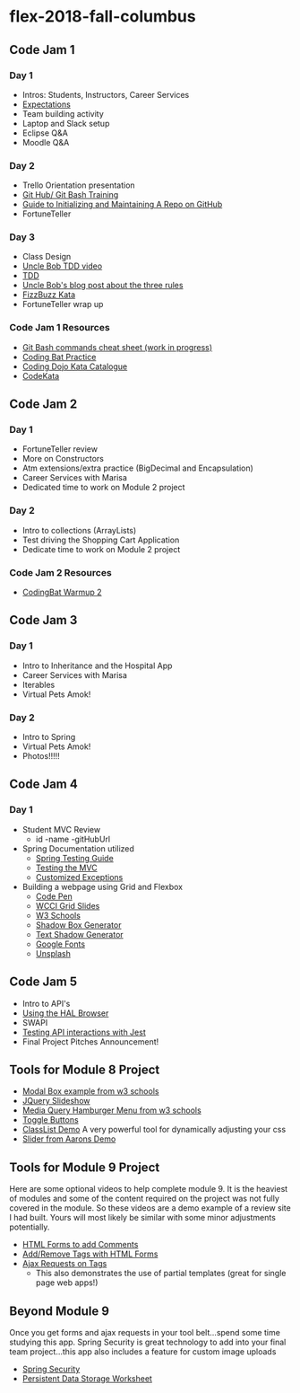 # flex-2018-fall-columbus

## Code Jam 1

### Day 1
- Intros: Students, Instructors, Career Services
- [Expectations](expectations.md)
- Team building activity
- Laptop and Slack setup
- Eclipse Q&A
- Moodle Q&A


### Day 2
- Trello Orientation presentation
- [Git Hub/ Git Bash Training](https://github.com/jlord/git-it-electron)
- [Guide to Initializing and Maintaining A Repo on GitHub](https://wecancodeit.github.io/java-resources/git/managing-your-repo/)
- FortuneTeller

### Day 3
- Class Design
- [Uncle Bob TDD video](https://cleancoders.com/episode/clean-code-episode-1/show)
- [TDD](https://wecancodeit.github.io/java-slides/testing/tdd-intro/#/)
- [Uncle Bob's blog post about the three rules](http://butunclebob.com/ArticleS.UncleBob.TheThreeRulesOfTdd)
- [FizzBuzz Kata](https://wecancodeit.github.io/java-exercises/fundamentals-practice-problems/fizz-buzz/)
- FortuneTeller wrap up

### Code Jam 1 Resources
- [Git Bash commands cheat sheet (work in progress)](https://wecancodeit.github.io/java-resources/bash/)
- [Coding Bat Practice](http://codingbat.com/java/Warmup-1)
- [Coding Dojo Kata Catalogue](http://codingdojo.org/KataCatalogue/)
- [CodeKata](http://codekata.com/)


## Code Jam 2

### Day 1
- FortuneTeller review
- More on Constructors
- Atm extensions/extra practice (BigDecimal and Encapsulation)
- Career Services with Marisa
- Dedicated time to work on Module 2 project

### Day 2
- Intro to collections (ArrayLists)
- Test driving the Shopping Cart Application
- Dedicate time to work on Module 2 project

### Code Jam 2 Resources
- [CodingBat Warmup 2](http://codingbat.com/java/Warmup-2)

## Code Jam 3

### Day 1
- Intro to Inheritance and the Hospital App
- Career Services with Marisa
- Iterables
- Virtual Pets Amok!

### Day 2
- Intro to Spring
- Virtual Pets Amok!
- Photos!!!!!


## Code Jam 4

### Day 1
- Student MVC Review
  - id
  -name
  -gitHubUrl
- Spring Documentation utilized
  - [Spring Testing Guide](https://spring.io/guides/gs/testing-web/)
  - [Testing the MVC](https://www.petrikainulainen.net/programming/spring-framework/unit-testing-of-spring-mvc-controllers-normal-controllers/)
  - [Customized Exceptions](https://www.baeldung.com/spring-response-status-exception)
- Building a webpage using Grid and Flexbox
  - [Code Pen](https://codepen.io/)
  - [WCCI Grid Slides](https://wecancodeit.github.io/java-slides/frontend/css-grid/#/)
  - [W3 Schools](https://www.w3schools.com/)
  - [Shadow Box Generator](https://www.cssmatic.com/box-shadow)
  - [Text Shadow Generator](https://css3gen.com/text-shadow/)
  - [Google Fonts](https://fonts.google.com/)
  - [Unsplash](https://unsplash.com/)

## Code Jam 5

- Intro to API's
- [Using the HAL Browser](https://www.baeldung.com/spring-rest-hal)
- SWAPI
- [Testing API interactions with Jest](jest.md)
- Final Project Pitches Announcement!


## Tools for Module 8 Project
- [Modal Box example from w3 schools](https://codepen.io/akostrick/pen/dKBQrO)
- [JQuery Slideshow](https://codepen.io/akostrick/pen/RJzEbL)
- [Media Query Hamburger Menu from w3 schools](https://codepen.io/akostrick/pen/vrqvGW)
- [Toggle Buttons](https://codepen.io/akostrick/pen/ERBGwN)
- [ClassList Demo](https://codepen.io/akostrick/pen/dKxoJw) A very powerful tool for dynamically adjusting your css 
- [Slider from Aarons Demo](https://codepen.io/akostrick/pen/qKeGdV)


## Tools for Module 9 Project
Here are some optional videos to help complete module 9. It is the heaviest of modules and some of the content required on the project was not fully covered in the module. So these videos are a demo example of a review site I had built. Yours will most likely be similar with some minor adjustments potentially.
- [HTML Forms to add Comments](https://youtu.be/zHUIy6QNn4Q)
- [Add/Remove Tags with HTML Forms](https://youtu.be/X_OAUhbqauk)
- [Ajax Requests on Tags](https://youtu.be/KCxp74Et7T0) 
    - This also demonstrates the use of partial templates (great for single page web apps!)

## Beyond Module 9 
Once you get forms and ajax requests in your tool belt...spend some time studying this app. Spring Security is great technology to add into your final team project...this app also includes a feature for custom image uploads
- [Spring Security](https://github.com/AlanKostrick/spring-security-with-uploader) 
- [Persistent Data Storage Worksheet](https://wecancodeit.github.io/java-resources/data-access/h2/persistent-storage/)


